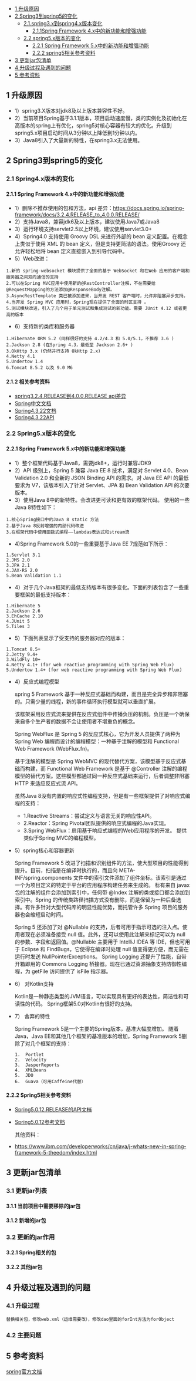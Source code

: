 <!-- GFM-TOC -->
* [1 升级原因](#1-升级原因)
* [2 Spring3到spring5的变化](#2-Spring3到spring5的变化)
    * [2.1.spring3.x到spring4.x版本变化](#21-Spring3x到spring4x版本变化)
        * [2.1.1Spring Framework 4.x中的新功能和增强功能](#211-Spring-Framework-4x中的新功能和增强功能)
    * [2.2 spring5.x版本的变化](#22-Spring5x版本的变化)
        * [2.2.1 Spring Framework 5.x中的新功能和增强功能](#221-Spring-Framework-5x中的新功能和增强功能)
        * [2.2.2 spring5相关参考资料](#222-spring5相关参考资料)
* [3 更新jar包清单](#3-更新jar包清单)
* [4 升级过程及遇到的问题](#4-升级过程及遇到的问题)
* [5 参考资料](#5-参考资料)
<!-- GFM-TOC -->

## 1 升级原因
- 1）spring3.X版本对jdk8及以上版本兼容性不好。
- 2）当前项目Spring基于3.1.1版本，项目启动速度慢，类的实例化及初始化在高版本的spring上有优化，spring5对核心容器有较大的优化。升级到spring5.x项目启动时间从3分钟以上降低到1分钟以内。
- 3）Java8引入了大量新的特性，在spring3.x无法使用。
## 2 Spring3到spring5的变化
### 2.1 Spring4.x版本的变化
#### 2.1.1 Spring Framework 4.x中的新功能和增强功能
- 1）删除不推荐使用的包和方法，api 差异：https://docs.spring.io/spring-framework/docs/3.2.4.RELEASE_to_4.0.0.RELEASE/
- 2）支持Java8，兼容jdk6及以上版本，建议使用Java7或Java8
- 3）运行环境支持servlet2.5以上环境，建议使用servlet3.0+
- 4）Spring4.0 支持使用 Groovy DSL 来进行外部的 bean 定义配置。在概念上类似于使用 XML 的 bean 定义，但是支持更简洁的语法。使用Groovy 还允许轻松地将 bean 定义直接嵌入到引导代码中。
- 5）Web改进：
```
1.新的 spring-websocket 模块提供了全面的基于 WebSocket 和在Web 应用的客户端和服务器之间双向通信的支持
2.可以在Spring MVC应用中使用新的@RestController注解，不在需要给@RequestMapping的方法添加@ResponseBody注解。
3.AsyncRestTemplate 类已被添加进来，当开发 REST 客户端时，允许非阻塞异步支持。
4.当开发 Spring MVC 应用时，Spring现在提供了全面的时区支持 。
5.测试模块改进，引入了几个用于单元测试和集成测试的新功能。需要 JUnit 4.12 或者更高的版本
```
- 6）支持新的类库和服务器
```
1.Hibernate ORM 5.2 (同样很好的支持 4.2/4.3 和 5.0/5.1，不推荐 3.6 )
2.Jackson 2.8 (在Spring 4.3，最低至 Jackson 2.6+ )
3.OkHttp 3.x (仍然并行支持 OkHttp 2.x)
4.Netty 4.1
5.Undertow 1.4
6.Tomcat 8.5.2 以及 9.0 M6
```
#### 2.1.2 相关参考资料
- [spring3.2.4.RELEASE到4.0.0.RELEASE api差异](https://docs.spring.io/spring-framework/docs/3.2.4.RELEASE_to_4.0.0.RELEASE/)
- [Spring中文文档](http://blog.didispace.com/books/spring-framework-4-reference/)
- [Spring4.3.22文档](https://docs.spring.io/spring/docs/4.3.22.RELEASE/spring-framework-reference/htmlsingle/)
- [Spring4.3.22API](https://docs.spring.io/spring/docs/4.3.22.RELEASE/javadoc-api/)

### 2.2 Spring5.x版本的变化
#### 2.2.1 Spring Framework 5.x中的新功能和增强功能
- 1）整个框架代码基于Java8，需要jdk8+，运行时兼容JDK9
- 2）API 级别上，Spring 5 兼容 Java EE 8 技术，满足对 Servlet 4.0、Bean Validation 2.0 和全新的 JSON Binding API 的需求。对 Java EE API 的最低要求为 V7，该版本引入了针对 Servlet、JPA 和 Bean Validation API 的次要版本。
- 3）使用Java 8中的新特性。会改进更可读和更有效的框架代码。 使用的一些Java 8特性如下：
```
1.核心Spring接口中的Java 8 static 方法
2.基于Java 8反射增强的内部代码改进
3.在框架代码中使用函数式编程——lambdas表达式和stream流
```
- 4)Spring Framework 5.0的一些重要基于Java EE 7规范如下所示：
```
1.Servlet 3.1
2.JMS 2.0
3.JPA 2.1
4.JAX-RS 2.0
5.Bean Validation 1.1
```
- 4）对于几个Java框架的最低支持版本有很多变化。下面的列表包含了一些重要框架的最低支持版本：
```
1.Hibernate 5
2.Jackson 2.6
3.EhCache 2.10
4.JUnit 5
5.Tiles 3
```
- 5）下面列表显示了受支持的服务器对应的版本：
```
1.Tomcat 8.5+
2.Jetty 9.4+
3.WildFly 10+
4.Netty 4.1+ (for web reactive programming with Spring Web Flux)
5.Undertow 1.4+ (for web reactive programming with Spring Web Flux)
```
- 4）反应式编程模型

    spring 5 Framework 基于一种反应式基础而构建，而且是完全异步和非阻塞的。只需少量的线程，新的事件循环执行模型就可以垂直扩展。

    该框架采用反应式流来提供在反应式组件中传播负压的机制。负压是一个确保来自多个生产者的数据不会让使用者不堪重负的概念。

    Spring WebFlux 是 Spring 5 的反应式核心，它为开发人员提供了两种为 Spring Web 编程而设计的编程模型：一种基于注解的模型和 Functional Web Framework (WebFlux.fn)。

    基于注解的模型是 Spring WebMVC 的现代替代方案，该模型基于反应式基础而构建，而 Functional Web Framework 是基于 @Controller 注解的编程模型的替代方案。这些模型都通过同一种反应式基础来运行，后者调整非阻塞 HTTP 来适应反应式流 API。

    虽然Java 8没有内置的响应式性编程支持，但是有一些框架提供了对响应式编程的支持：
    - 1.Reactive Streams：尝试定义与语言无关的响应性API。
	- 2.Reactor：Spring Pivotal团队提供的响应式编程的Java实现。
	- 3.Spring WebFlux：启用基于响应式编程的Web应用程序的开发。 提供类似于Spring MVC的编程模型。
- 5）spring核心和容器更新

    Spring Framework 5 改进了扫描和识别组件的方法，使大型项目的性能得到提升。目前，扫描是在编译时执行的，而且向 META-INF/spring.components 文件中的索引文件添加了组件坐标。该索引是通过一个为项目定义的特定于平台的应用程序构建任务来生成的。
标有来自 javax 包的注解的组件会添加到索引中，任何带 @Index 注解的类或接口都会添加到索引中。Spring 的传统类路径扫描方式没有删除，而是保留为一种后备选择。有许多针对大型代码库的明显性能优势，而托管许多 Spring 项目的服务器也会缩短启动时间。
    
    Spring 5 还添加了对 @Nullable 的支持，后者可用于指示可选的注入点。使用者现在必须准备接受 null 值。此外，还可以使用此注解来标记可以为 null 的参数、字段和返回值。@Nullable 主要用于 IntelliJ IDEA 等 IDE，但也可用于 Eclipse 和 FindBugs，它使得在编译时处理 null 值变得更方便，而无需在运行时发送 NullPointerExceptions。
Spring Logging 还提升了性能，自带开箱即用的 Commons Logging 桥接器。现在已通过资源抽象支持防御性编程，为 getFile 访问提供了 isFile 指示器。

- 6） 对Kotlin支持

    Kotlin是一种静态类型的JVM语言，可以实现具有更好的表达性，简洁性和可读性的代码。 Spring框架5.0对Kotlin有很好的支持。
- 7） 舍弃的特性

    Spring Framework 5是一个主要的Spring版本，基准大幅度增加。 随着Java，Java EE和其他几个框架的基准版本的增加，Spring Framework 5删除了对几个框架的支持：
    ```
    1.	Portlet
    2.	Velocity
    3.	JasperReports
    4.	XMLBeans
    5.	JDO
    6.	Guava（可用Caffeine代替）
    ```
#### 2.2.2 Spring5相关参考资料
- [Spring5.0.12.RELEASE的API文档](https://docs.spring.io/spring/docs/5.0.12.RELEASE/javadoc-api/)
- [Spring5.0.12参考文档](https://docs.spring.io/spring/docs/5.0.12.RELEASE/spring-framework-reference/)

    其他资料：

- https://www.ibm.com/developerworks/cn/java/j-whats-new-in-spring-framework-5-theedom/index.html

## 3 更新jar包清单

### 3.1 更新jar列表
#### 3.1.1 当前项目中需要移除的jar包
#### 3.1.2 新增的jar包

### 3.2 更新的jar作用
#### 3.2.1 Spring相关的包
#### 3.2.2 其他jar包

## 4 升级过程及遇到的问题
### 4.1 升级过程
    替换相关包，修改web.xml（运维需要改），修改dao里面的forInt方法为forObject

### 4.2 主要问题

## 5 参考资料

[spring官方文档](https://spring.io/projects/spring-framework#learn)





